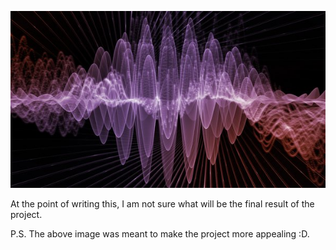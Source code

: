 ![alt text](https://github.com/Bmbul/QuantumComputing/blob/main/References/QuantumPhysicsFinalProjectImage.jpg)


At the point of writing this, I am not sure what will be the final result of the project.

P.S. The above image was meant to make the project more appealing :D. 
